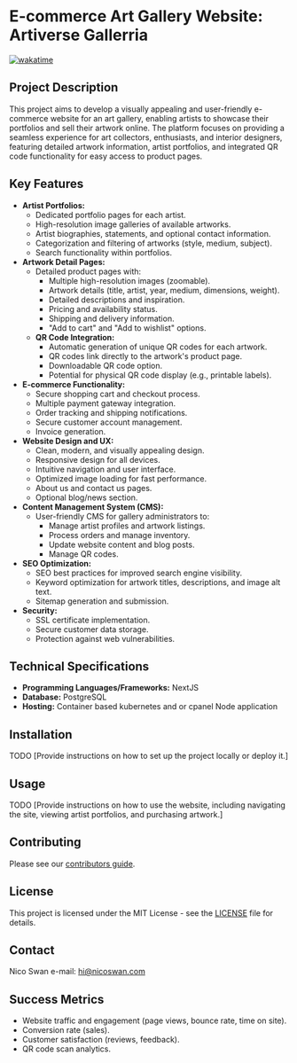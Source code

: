 # E-commerce Art Gallery Website: Artiverse Gallerria
[![wakatime](https://wakatime.com/badge/user/51cddd85-c511-4b03-b6f1-57ae91619f53/project/f87ff665-d3df-4e8c-ae72-35dd79ded07a.svg)](https://wakatime.com/badge/user/51cddd85-c511-4b03-b6f1-57ae91619f53/project/f87ff665-d3df-4e8c-ae72-35dd79ded07a)

## Project Description

This project aims to develop a visually appealing and user-friendly e-commerce website for an art gallery, enabling artists to showcase their portfolios and sell their artwork online. The platform focuses on providing a seamless experience for art collectors, enthusiasts, and interior designers, featuring detailed artwork information, artist portfolios, and integrated QR code functionality for easy access to product pages.

## Key Features

- **Artist Portfolios:**
  - Dedicated portfolio pages for each artist.
  - High-resolution image galleries of available artworks.
  - Artist biographies, statements, and optional contact information.
  - Categorization and filtering of artworks (style, medium, subject).
  - Search functionality within portfolios.
- **Artwork Detail Pages:**
  - Detailed product pages with:
    - Multiple high-resolution images (zoomable).
    - Artwork details (title, artist, year, medium, dimensions, weight).
    - Detailed descriptions and inspiration.
    - Pricing and availability status.
    - Shipping and delivery information.
    - "Add to cart" and "Add to wishlist" options.
  - **QR Code Integration:**
    - Automatic generation of unique QR codes for each artwork.
    - QR codes link directly to the artwork's product page.
    - Downloadable QR code option.
    - Potential for physical QR code display (e.g., printable labels).
- **E-commerce Functionality:**
  - Secure shopping cart and checkout process.
  - Multiple payment gateway integration.
  - Order tracking and shipping notifications.
  - Secure customer account management.
  - Invoice generation.
- **Website Design and UX:**
  - Clean, modern, and visually appealing design.
  - Responsive design for all devices.
  - Intuitive navigation and user interface.
  - Optimized image loading for fast performance.
  - About us and contact us pages.
  - Optional blog/news section.
- **Content Management System (CMS):**
  - User-friendly CMS for gallery administrators to:
    - Manage artist profiles and artwork listings.
    - Process orders and manage inventory.
    - Update website content and blog posts.
    - Manage QR codes.
- **SEO Optimization:**
  - SEO best practices for improved search engine visibility.
  - Keyword optimization for artwork titles, descriptions, and image alt text.
  - Sitemap generation and submission.
- **Security:**
  - SSL certificate implementation.
  - Secure customer data storage.
  - Protection against web vulnerabilities.

## Technical Specifications

- **Programming Languages/Frameworks:** NextJS
- **Database:** PostgreSQL
- **Hosting:** Container based kubernetes and or cpanel Node application

## Installation

TODO [Provide instructions on how to set up the project locally or deploy it.]

## Usage

TODO [Provide instructions on how to use the website, including navigating the site, viewing artist portfolios, and purchasing artwork.]

## Contributing

Please see our [contributors guide](./CONTRIBUTORS.md).

## License

This project is licensed under the MIT License - see the [LICENSE](LICENSE) file for details.

## Contact

Nico Swan e-mail: [hi@nicoswan.com](mailto://hi@nicoswan.com)

## Success Metrics

- Website traffic and engagement (page views, bounce rate, time on site).
- Conversion rate (sales).
- Customer satisfaction (reviews, feedback).
- QR code scan analytics.
